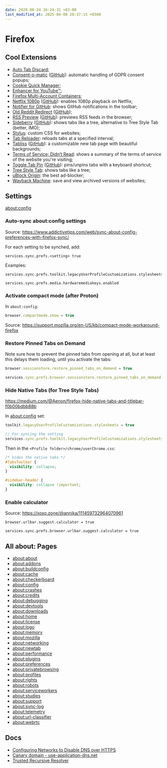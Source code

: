```yaml
---
date: 2020-08-24 16:24:31 +03:00
last_modified_at: 2025-04-08 20:37:15 +0300
---
```


# Firefox

## Cool Extensions

- [Auto Tab Discard](https://addons.mozilla.org/en-US/firefox/addon/auto-tab-discard/);
- [Consent-o-matic](https://addons.mozilla.org/en-US/firefox/addon/consent-o-matic/) ([GitHub](https://github.com/cavi-au/Consent-O-Matic)): automatic handling of GDPR consent popups;
- [Cookie Quick Manager](https://addons.mozilla.org/en-US/firefox/addon/cookie-quick-manager/);
- [Enhancer for YouTube™](https://addons.mozilla.org/en-US/firefox/addon/enhancer-for-youtube/);
- [Firefox Multi-Account Containers](https://addons.mozilla.org/en-US/firefox/addon/multi-account-containers/);
- [Netflix 1080p](https://addons.mozilla.org/en-US/firefox/addon/netflix-1080p-firefox/) ([GitHub](https://github.com/TheGoddessInari/netflix-1080p-firefox)): enables 1080p playback on Netflix;
- [Notifier for GitHub](https://addons.mozilla.org/en-US/firefox/addon/notifier-for-github/): shows GitHub notifications in the toolbar;
- [Old Reddit Redirect](https://addons.mozilla.org/en-US/firefox/addon/old-reddit-redirect/) ([GitHub](https://github.com/tom-james-watson/old-reddit-redirect));
- [RSS Preview](https://addons.mozilla.org/en-US/firefox/addon/rsspreview/) ([GitHub](https://github.com/aureliendavid/rsspreview)): previews RSS feeds in the browser;
- [Sideberry](https://addons.mozilla.org/en-US/firefox/addon/sidebery/) ([GitHub](https://github.com/mbnuqw/sidebery)): shows tabs like a tree, alternative to Tree Style Tab (better, IMO);
- [Stylus](https://addons.mozilla.org/en-US/firefox/addon/styl-us/): custom CSS for websites;
- [Tab Reloader](https://addons.mozilla.org/en-US/firefox/addon/tab-reloader/): reloads tabs at a specified interval;
- [Tabliss](https://addons.mozilla.org/en-US/firefox/addon/tabliss/) ([GitHub](https://github.com/joelshepherd/tabliss)): a customizable new tab page with beautiful backgrounds;
- [Terms of Service; Didn’t Read](https://addons.mozilla.org/en-US/firefox/addon/terms-of-service-didnt-read/): shows a summary of the terms of service of the website you're visiting;
- [Toggle Tab Pin](https://addons.mozilla.org/en-US/firefox/addon/toggle-pin-tab/) ([GitHub](https://github.com/andreicristianpetcu/toggle-pin-tab)): pins/unpins tabs with a keyboard shortcut;
- [Tree Style Tab](https://addons.mozilla.org/en-US/firefox/addon/tree-style-tab/): shows tabs like a tree;
- [uBlock Origin](https://addons.mozilla.org/en-US/firefox/addon/ublock-origin/): the best ad-blocker;
- [Wayback Machine](https://addons.mozilla.org/en-US/firefox/addon/wayback-machine_new/): save and view archived versions of websites;

## Settings

[about:config](about:config)

### Auto-sync about:config settings

Source:
<https://www.addictivetips.com/web/sync-about-config-preferences-with-firefox-sync/>

For each setting to be synched, add:

```
services.sync.prefs.<setting> true
```

Examples:

```
services.sync.prefs.toolkit.legacyUserProfileCustomizations.stylesheets

services.sync.prefs.media.hardwaremediakeys.enabled
```

### Activate compact mode (after Proton)

In `about:config`:

```js
browser.compactmode.show = true
```

Source: <https://support.mozilla.org/en-US/kb/compact-mode-workaround-firefox>

### Restore Pinned Tabs on Demand

Note sure how to prevent the pinned tabs from opening at all, but at least this delays them loading, until you activate the tabs:

``` js
browser.sessionstore.restore_pinned_tabs_on_demand = true

services.sync.prefs.browser.sessionstore.restore_pinned_tabs_on_demand = true
```

### Hide Native Tabs (for Tree Style Tabs)

<https://medium.com/@Aenon/firefox-hide-native-tabs-and-titlebar-f0b00bdbb88b>

In [about:config](about:config) set:

``` js
toolkit.legacyUserProfileCustomizations.stylesheets = true

// For syncing the setting
services.sync.prefs.toolkit.legacyUserProfileCustomizations.stylesheets = true
```

Then in the `<Profile folder>/chrome/userChrome.css`:

``` css
/* hides the native tabs */
#TabsToolbar {
  visibility: collapse;
}

#sidebar-header {
  visibility: collapse !important;
}
```

### Enable calculator

Source: <https://xoxo.zone/@annika/111459732964070961>

```
browser.urlbar.suggest.calculator = true

services.sync.prefs.browser.urlbar.suggest.calculator = true
```

## All about: Pages

- [about:about](about:about)
- [about:addons](about:addons)
- [about:buildconfig](about:buildconfig)
- [about:cache](about:cache)
- [about:checkerboard](about:checkerboard)
- [about:config](about:config)
- [about:crashes](about:crashes)
- [about:credits](about:credits)
- [about:debugging](about:debugging)
- [about:devtools](about:devtools)
- [about:downloads](about:downloads)
- [about:home](about:home)
- [about:license](about:license)
- [about:logo](about:logo)
- [about:memory](about:memory)
- [about:mozilla](about:mozilla)
- [about:networking](about:networking)
- [about:newtab](about:newtab)
- [about:performance](about:performance)
- [about:plugins](about:plugins)
- [about:preferences](about:preferences)
- [about:privatebrowsing](about:privatebrowsing)
- [about:profiles](about:profiles)
- [about:rights](about:rights)
- [about:robots](about:robots)
- [about:serviceworkers](about:serviceworkers)
- [about:studies](about:studies)
- [about:support](about:support)
- [about:sync-log](about:sync-log)
- [about:telemetry](about:telemetry)
- [about:url-classifier](about:url-classifier)
- [about:webrtc](about:webrtc)

## Docs

- [Configuring Networks to Disable DNS over HTTPS](https://support.mozilla.org/ro/kb/configuring-networks-disable-dns-over-https)
- [Canary domain - use-application-dns.net](https://support.mozilla.org/en-US/kb/canary-domain-use-application-dnsnet)
- [Trusted Recursive Resolver](https://wiki.mozilla.org/Trusted_Recursive_Resolver)
